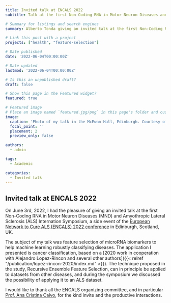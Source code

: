 ```yaml
---
title: Invited talk at ENCALS 2022
subtitle: Talk at the first Non-Coding RNA in Motor Neuron Diseases and Amyothropic Lateral Sclerosis Internation Symposium

# Summary for listings and search engines
summary: Alberto Tonda giving an invited talk at the first Non-Coding RNA in Motor Neuron Diseases and Amyothropic Lateral Sclerosis Internation Symposium, side event of the ENCALS 2022 conference in Edinburgh.

# Link this post with a project
projects: ["health", "feature-selection"]

# Date published
date: '2022-06-04T00:00:00Z'

# Date updated
lastmod: '2022-06-04T00:00:00Z'

# Is this an unpublished draft?
draft: false

# Show this page in the Featured widget?
featured: true

# Featured image
# Place an image named `featured.jpg/png` in this page's folder and customize its options here.
image:
  caption: 'Photo of my talk in the McEwan Hall, Edinburgh. Courtesy of Prof. Ana Cristina Calvo.'
  focal_point: ''
  placement: 2
  preview_only: false

authors:
  - admin

tags:
  - Academic

categories:
  - Invited talk
---
```


## Invited talk at ENCALS 2022

On June 3rd, 2022, I had the pleasure of giving an invited talk at the first Non-Coding RNA in Motor Neuron Diseases (MND) and Amyothropic Lateral Sclerosis (ALS) Internation Symposium, a side event of the [European Network to Cure ALS (ENCALS) 2022 conference](https://encals.eu/meetings/encals-meeting-2022-edinburgh-scotland/) in Edinburgh, Scotland, UK.

The subject of my talk was feature selection of microRNA biomarkers to help machine learning robustly classifying diseases. The application I presented is cancer classification, based on a [2020 work in cooperation with Alejandro Lopez-Rincon and several other authors]({{< relref "/publication/lopez-rincon-2020/index.md" >}}). The technique proposed in the study, Recursive Ensemble Feature Selection, can in principle be applied to datasets from other diseases, and during the symposium we discussed the possibility of applying it to an ALS dataset.

I would like to thank all the ENCALS organizing committee, and in particular [Prof. Ana Cristina Calvo](https://tricals.org/en/researchers/ana-cristina-calvo), for the kind invite and the productive interactions.

